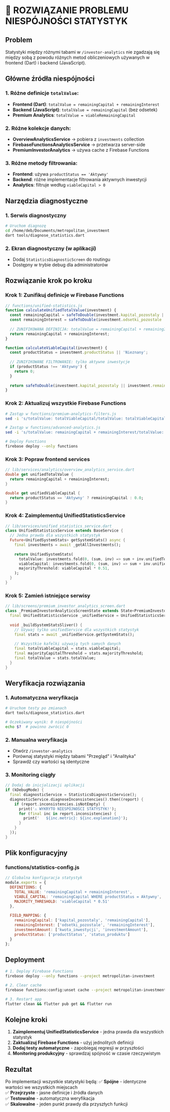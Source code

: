 # 🚨 ROZWIĄZANIE PROBLEMU NIESPÓJNOŚCI STATYSTYK

## Problem
Statystyki między różnymi tabami w `/investor-analytics` nie zgadzają się między sobą z powodu różnych metod obliczeniowych używanych w frontend (Dart) i backend (JavaScript).

## Główne źródła niespójności

### 1. **Różne definicje `totalValue`:**
- **Frontend (Dart)**: `totalValue = remainingCapital + remainingInterest`
- **Backend (JavaScript)**: `totalValue = remainingCapital` (bez odsetek)
- **Premium Analytics**: `totalValue = viableRemainingCapital`

### 2. **Różne kolekcje danych:**
- **OverviewAnalyticsService** → pobiera z `investments` collection
- **FirebaseFunctionsAnalyticsService** → przetwarza server-side
- **PremiumInvestorAnalytics** → używa cache z Firebase Functions

### 3. **Różne metody filtrowania:**
- **Frontend**: używa `productStatus == 'Aktywny'`
- **Backend**: różne implementacje filtrowania aktywnych inwestycji
- **Analytics**: filtruje według `viableCapital > 0`

## Narzędzia diagnostyczne

### 1. Serwis diagnostyczny
```bash
# Uruchom diagnozę
cd /home/deb/Documents/metropolitan_investment
dart tools/diagnose_statistics.dart
```

### 2. Ekran diagnostyczny (w aplikacji)
- Dodaj `StatisticsDiagnosticScreen` do routingu
- Dostępny w trybie debug dla administratorów

## Rozwiązanie krok po kroku

### Krok 1: Zunifikuj definicje w Firebase Functions

```javascript
// functions/unified-statistics.js
function calculateUnifiedTotalValue(investment) {
  const remainingCapital = safeToDouble(investment.kapital_pozostaly || investment.remainingCapital);
  const remainingInterest = safeToDouble(investment.odsetki_pozostale || investment.remainingInterest || 0);
  
  // ZUNIFIKOWANA DEFINICJA: totalValue = remainingCapital + remainingInterest
  return remainingCapital + remainingInterest;
}

function calculateViableCapital(investment) {
  const productStatus = investment.productStatus || 'Nieznany';
  
  // ZUNIFIKOWANE FILTROWANIE: tylko aktywne inwestycje
  if (productStatus !== 'Aktywny') {
    return 0;
  }
  
  return safeToDouble(investment.kapital_pozostaly || investment.remainingCapital);
}
```

### Krok 2: Aktualizuj wszystkie Firebase Functions

```bash
# Zastąp w functions/premium-analytics-filters.js
sed -i 's/totalValue: totalViableCapital/totalValue: totalViableCapital + totalRemainingInterest/g' functions/premium-analytics-filters.js

# Zastąp w functions/advanced-analytics.js  
sed -i 's/totalValue: remainingCapital + remainingInterest/totalValue: calculateUnifiedTotalValue(data)/g' functions/advanced-analytics.js

# Deploy Functions
firebase deploy --only functions
```

### Krok 3: Popraw frontend services

```dart
// lib/services/analytics/overview_analytics_service.dart
double get unifiedTotalValue {
  return remainingCapital + remainingInterest;
}

double get unifiedViableCapital {
  return productStatus == 'Aktywny' ? remainingCapital : 0.0;
}
```

### Krok 4: Zaimplementuj UnifiedStatisticsService

```dart
// lib/services/unified_statistics_service.dart
class UnifiedStatisticsService extends BaseService {
  // Jedna prawda dla wszystkich statystyk
  Future<UnifiedSystemStats> getSystemStats() async {
    final investments = await _getAllInvestments();
    
    return UnifiedSystemStats(
      totalValue: investments.fold(0, (sum, inv) => sum + inv.unifiedTotalValue),
      viableCapital: investments.fold(0, (sum, inv) => sum + inv.unifiedViableCapital),
      majorityThreshold: viableCapital * 0.51,
    );
  }
}
```

### Krok 5: Zamień istniejące serwisy

```dart
// lib/screens/premium_investor_analytics_screen.dart
class _PremiumInvestorAnalyticsScreenState extends State<PremiumInvestorAnalyticsScreen> {
  final UnifiedStatisticsService _unifiedService = UnifiedStatisticsService();
  
  void _buildSystemStatsSliver() {
    // Używaj tylko unifiedService dla wszystkich statystyk
    final stats = await _unifiedService.getSystemStats();
    
    // Wszystkie kafelki używają tych samych danych
    final totalViableCapital = stats.viableCapital;
    final majorityCapitalThreshold = stats.majorityThreshold;
    final totalValue = stats.totalValue;
  }
}
```

## Weryfikacja rozwiązania

### 1. Automatyczna weryfikacja
```bash
# Uruchom testy po zmianach
dart tools/diagnose_statistics.dart

# Oczekiwany wynik: 0 niespójności
echo $?  # powinno zwrócić 0
```

### 2. Manualna weryfikacja
- Otwórz `/investor-analytics`
- Porównaj statystyki między tabami "Przegląd" i "Analityka"
- Sprawdź czy wartości są identyczne

### 3. Monitoring ciągły
```dart
// Dodaj do inicjalizacji aplikacji
if (kDebugMode) {
  final diagnosticService = StatisticsDiagnosticService();
  diagnosticService.diagnoseInconsistencies().then((report) {
    if (report.inconsistencies.isNotEmpty) {
      print('⚠️ WYKRYTO NIESPÓJNOŚCI STATYSTYK!');
      for (final inc in report.inconsistencies) {
        print('   ${inc.metric}: ${inc.explanation}');
      }
    }
  });
}
```

## Plik konfiguracyjny

### functions/statistics-config.js
```javascript
// Globalna konfiguracja statystyk
module.exports = {
  DEFINITIONS: {
    TOTAL_VALUE: 'remainingCapital + remainingInterest',
    VIABLE_CAPITAL: 'remainingCapital WHERE productStatus = Aktywny',
    MAJORITY_THRESHOLD: 'viableCapital * 0.51'
  },
  
  FIELD_MAPPING: {
    remainingCapital: ['kapital_pozostaly', 'remainingCapital'],
    remainingInterest: ['odsetki_pozostale', 'remainingInterest'],
    investmentAmount: ['kwota_inwestycji', 'investmentAmount'],
    productStatus: ['productStatus', 'status_produktu']
  }
};
```

## Deployment

```bash
# 1. Deploy Firebase Functions
firebase deploy --only functions --project metropolitan-investment

# 2. Clear cache
firebase functions:config:unset cache --project metropolitan-investment

# 3. Restart app
flutter clean && flutter pub get && flutter run
```

## Kolejne kroki

1. **Zaimplementuj UnifiedStatisticsService** - jedna prawda dla wszystkich statystyk
2. **Zaktualizuj Firebase Functions** - użyj jednolitych definicji
3. **Dodaj testy automatyczne** - zapobiegaj regresji w przyszłości
4. **Monitoring produkcyjny** - sprawdzaj spójność w czasie rzeczywistym

## Rezultat

Po implementacji wszystkie statystyki będą:
✅ **Spójne** - identyczne wartości we wszystkich miejscach  
✅ **Przejrzyste** - jasne definicje i źródła danych  
✅ **Testowalne** - automatyczna weryfikacja  
✅ **Skalowalne** - jeden punkt prawdy dla przyszłych funkcji
